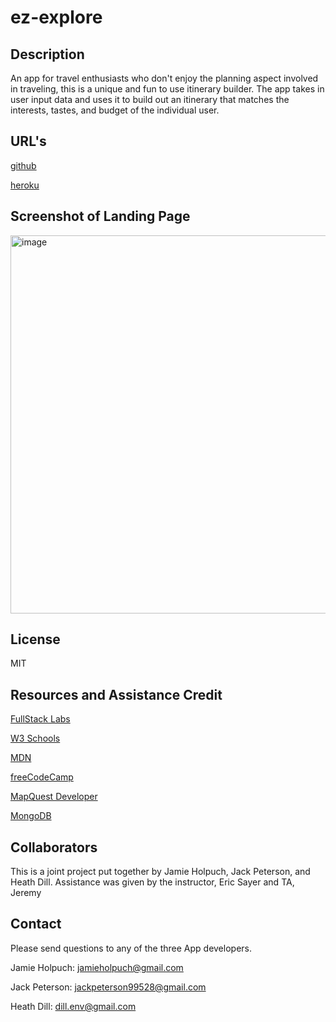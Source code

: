 # ez-explore

## Description
An app for travel enthusiasts who don't enjoy the planning aspect involved in traveling, this is a unique and fun to use itinerary builder. The app takes in user input data and uses it to build out an itinerary that matches the interests, tastes, and budget of the individual user. 

## URL's
[github](https://github.com/Heathlington/ez-explore)

[heroku](https://ezexplore-2023-19a9e12bb1cb.herokuapp.com/)

## Screenshot of Landing Page
<img width="605" alt="image" src="https://github.com/Heathlington/ez-explore/assets/126424577/1391f274-1a66-4143-aad4-8e133fe960af">

## License
MIT

## Resources and Assistance Credit
[FullStack Labs](https://www.fullstacklabs.co/blog)

[W3 Schools](https://www.w3schools.com/)

[MDN](https://developer.mozilla.org/en-US/)

[freeCodeCamp](https://www.freecodecamp.org/)

[MapQuest Developer](https://developer.mapquest.com/documentation/search-api/v2/points-of-interest/)

[MongoDB](https://www.mongodb.com/)

[]()

[]()

## Collaborators
This is a joint project put together by Jamie Holpuch, Jack Peterson, and Heath Dill. Assistance was given by the instructor, Eric Sayer and TA, Jeremy 

## Contact
Please send questions to any of the three App developers.

Jamie Holpuch: jamieholpuch@gmail.com 

Jack Peterson: jackpeterson99528@gmail.com

Heath Dill: dill.env@gmail.com